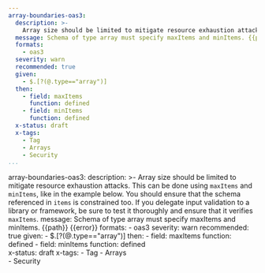 ```yaml
---
array-boundaries-oas3:
  description: >-
    Array size should be limited to mitigate resource exhaustion attacks. This can be done using `maxItems` and `minItems`, like in the example below. You should ensure that the schema referenced in  `items` is constrained too.  If you delegate input validation to a library or framework, be sure to test it thoroughly and ensure that it verifies `maxItems`.
  message: Schema of type array must specify maxItems and minItems. {{path}} {{error}}
  formats:
    - oas3
  severity: warn
  recommended: true
  given:
    - $.[?(@.type=="array")]
  then:
    - field: maxItems
      function: defined
    - field: minItems
      function: defined     
  x-status: draft
  x-tags:
    - Tag
    - Arrays  
    - Security    
...
```

array-boundaries-oas3:
  description: >-
    Array size should be limited to mitigate resource exhaustion attacks. This can be done using `maxItems` and `minItems`, like in the example below. You should ensure that the schema referenced in  `items` is constrained too.  If you delegate input validation to a library or framework, be sure to test it thoroughly and ensure that it verifies `maxItems`.
  message: Schema of type array must specify maxItems and minItems. {{path}} {{error}}
  formats:
    - oas3
  severity: warn
  recommended: true
  given:
    - $.[?(@.type=="array")]
  then:
    - field: maxItems
      function: defined
    - field: minItems
      function: defined     
   x-status: draft
  x-tags:
    - Tag
    - Arrays  
    - Security 
